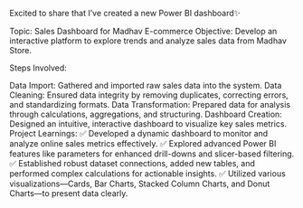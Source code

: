 Excited to share that I’ve created a new Power BI dashboard✨

Topic: Sales Dashboard for Madhav E-commerce
Objective: Develop an interactive platform to explore trends and analyze sales data from Madhav Store.

Steps Involved:

Data Import: Gathered and imported raw sales data into the system.
Data Cleaning: Ensured data integrity by removing duplicates, correcting errors, and standardizing formats.
Data Transformation: Prepared data for analysis through calculations, aggregations, and structuring.
Dashboard Creation: Designed an intuitive, interactive dashboard to visualize key sales metrics.
Project Learnings: 
✅ Developed a dynamic dashboard to monitor and analyze online sales metrics effectively.
✅ Explored advanced Power BI features like parameters for enhanced drill-downs and slicer-based filtering.
✅ Established robust dataset connections, added new tables, and performed complex calculations for actionable insights.
✅ Utilized various visualizations—Cards, Bar Charts, Stacked Column Charts, and Donut Charts—to present data clearly.
